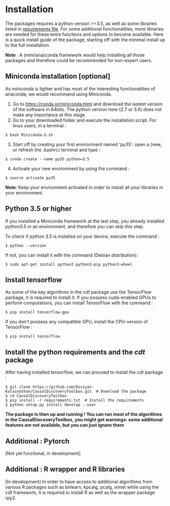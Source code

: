 # Installation 

The packages requires a python version >=3.5, as well as some libraries listed in [requirements file](requirements.txt). For some additional functionalities, more libraries are needed for these extra functions and options to become available. Here is a quick install guide of the package, starting off with the minimal install up to the full installation. 

**Note** : A (mini/ana)conda framework would help installing all those packages and therefore could be recommended for non-expert users. 

## Miniconda installation [optional]
As miniconda is lighter and has most of the interesting functionalities of anaconda, we would recommand using Miniconda. 
1. Go to https://conda.io/miniconda.html and download the lastest version of the software in 64bits. The python version here (2.7 or 3.6) does not make any importance at this stage. 
2. Go to your downloaded folder and execute the installation script. For linux users, in a terminal : 
```
$ bash Miniconda-X.sh
```
3. Start off by creating your first environment named _'py35'_: open a (new, or refresh the .bashrc) terminal and type :
```
$ conda create --name py35 python=3.5
```
4. Activate your new environment by using the command :
```   
$ source activate py35
```
**Note**: Keep your environment activated in order to install all your libraries in your environment. 

## Python 3.5 or higher
If you installed a Miniconda framework at the last step, you already installed python3.5 in an environment, and therefore you can skip this step. 

To check if python 3.5 is installed on your device, execute the command : 
```	
$ python --version
```
If not, you can install it with the command (Debian distribution): 
```
$ sudo apt-get install python3 python3-pip python3-wheel
```
## Install tensorflow
As some of the key algorithms in the _cdt_ package use the TensorFlow package, it is required to install it. If you possess cuda-enabled GPUs to perform computations, you can install TensorFlow with the command : 
```	
$ pip install tensorflow-gpu
```	
If you don't possess any compatible GPU, install the CPU-version of TensorFlow : 
```
$ pip install tensorflow 
```
## Install the python requirements and the _cdt_ package
After having installed tensorflow, we can proceed to install the _cdt_ package : 
```
$ git clone https://github.com/Diviyan-Kalainathan/CausalDiscoveryToolbox.git  # Download the package 
$ cd CausalDiscoveryToolbox
$ pip install -r requirements.txt  # Install the requirements
$ python setup.py install develop --user
```
**The package is then up and running ! You can run most of the algorithms in the CausalDiscoveryToolbox, you might get warnings: some additional features are not available, but you can just ignore them**

## Additional : Pytorch
[Not yet functional, in development]

## Additional : R wrapper and R libraries
[In development]
In order to have access to additional algorithms from various R packages such as bnlearn, kpcalg, pcalg, minet while using the _cdt_ framework, it is required to install R as well as the wrapper package rpy2.

<!-- python>=3.5 -->

<!-- Install dependencies  -->
<!-- ```  -->
<!-- pip install -r requirements.txt -->
<!-- ``` -->

<!-- Get source code -->
<!-- ``` -->
<!-- git clone https://github.com/Diviyan-Kalainathan/CausalDiscoveryToolbox.git -->
<!-- ``` -->

<!-- Setup python package -->
<!-- ``` -->
<!-- python setup.py -->
<!-- or -->
<!-- python setup.py install develop --user -->
<!-- ``` -->
<!-- Extra : rpy2 -->
<!-- tensorflow-gpu or tensorflow -->
<!-- pytorch -->
